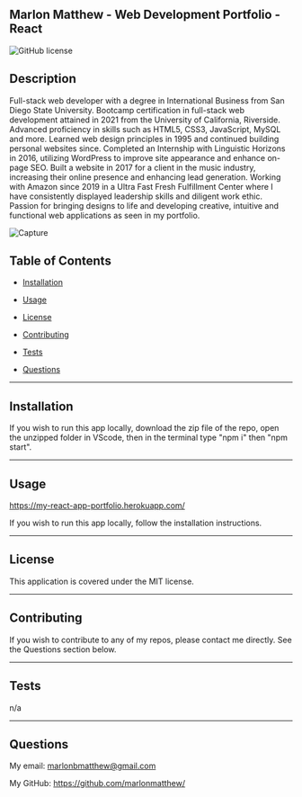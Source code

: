 ## Marlon Matthew - Web Development Portfolio - React

![GitHub license](https://img.shields.io/badge/license-MIT-blue.svg)

## Description

Full-stack web developer with a degree in International Business from San Diego State University. Bootcamp certification in full-stack web development attained in 2021 from the University of California, Riverside. Advanced proficiency in skills such as HTML5, CSS3, JavaScript, MySQL and more. Learned web design principles in 1995 and continued building personal websites since. Completed an Internship with Linguistic Horizons in 2016, utilizing WordPress to improve site appearance and enhance on-page SEO. Built a website in 2017 for a client in the music industry, increasing their online presence and enhancing lead generation. Working with Amazon since 2019 in a Ultra Fast Fresh Fulfillment Center where I have consistently displayed leadership skills and diligent work ethic. Passion for bringing designs to life and developing creative, intuitive and functional web applications as seen in my portfolio.

![Capture](https://user-images.githubusercontent.com/73320305/116298033-d3594f80-a750-11eb-9b19-75b4a8e972d3.PNG)

## Table of Contents

- [Installation](#installation)

- [Usage](#usage)

- [License](#license)

- [Contributing](#contributing)

- [Tests](#tests)

- [Questions](#questions)

---

## Installation

If you wish to run this app locally, download the zip file of the repo, open the unzipped folder in VScode, then in the terminal type "npm i" then "npm start".

---

## Usage

https://my-react-app-portfolio.herokuapp.com/

If you wish to run this app locally, follow the installation instructions.

---

## License

This application is covered under the MIT license.

---

## Contributing

If you wish to contribute to any of my repos, please contact me directly. See the Questions section below.

---

## Tests

n/a

---

## Questions

My email: marlonbmatthew@gmail.com

My GitHub: https://github.com/marlonmatthew/
